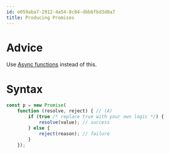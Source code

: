 ```yaml
---
id: e059aba7-2912-4a54-8c04-dbb6fbd3d0a7
title: Producing Promises
---
```


# Advice

Use [Async functions](20201026103714-javascript_async_functions) instead
of this.

# Syntax

``` javascript
const p = new Promise(
    function (resolve, reject) { // (A)
        if (true /* replace true with your own logic */) {
            resolve(value); // success
        } else {
            reject(reason); // failure
        }
    });
```
